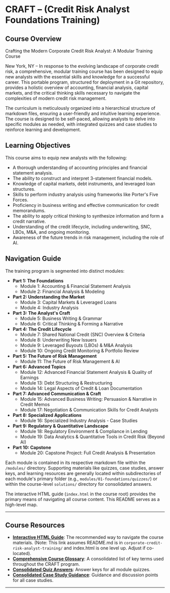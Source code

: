 # CRAFT – (Credit Risk Analyst Foundations Training)

## Course Overview

Crafting the Modern Corporate Credit Risk Analyst: A Modular Training Course

New York, NY – In response to the evolving landscape of corporate credit risk, a comprehensive, modular training course has been designed to equip new analysts with the essential skills and knowledge for a successful career. This portable program, structured for deployment in a Git repository, provides a holistic overview of accounting, financial analysis, capital markets, and the critical thinking skills necessary to navigate the complexities of modern credit risk management.

The curriculum is meticulously organized into a hierarchical structure of markdown files, ensuring a user-friendly and intuitive learning experience. The course is designed to be self-paced, allowing analysts to delve into specific modules as needed, with integrated quizzes and case studies to reinforce learning and development.

## Learning Objectives

This course aims to equip new analysts with the following:
- A thorough understanding of accounting principles and financial statement analysis.
- The ability to construct and interpret 3-statement financial models.
- Knowledge of capital markets, debt instruments, and leveraged loan structures.
- Skills to perform industry analysis using frameworks like Porter's Five Forces.
- Proficiency in business writing and effective communication for credit memorandums.
- The ability to apply critical thinking to synthesize information and form a credit narrative.
- Understanding of the credit lifecycle, including underwriting, SNC, LBOs, M&A, and ongoing monitoring.
- Awareness of the future trends in risk management, including the role of AI.

## Navigation Guide

The training program is segmented into distinct modules:

*   **Part 1: The Foundations**
    *   Module 1: Accounting & Financial Statement Analysis
    *   Module 2: Financial Analysis & Modeling
*   **Part 2: Understanding the Market**
    *   Module 3: Capital Markets & Leveraged Loans
    *   Module 4: Industry Analysis
*   **Part 3: The Analyst's Craft**
    *   Module 5: Business Writing & Grammar
    *   Module 6: Critical Thinking & Forming a Narrative
*   **Part 4: The Credit Lifecycle**
    *   Module 7: Shared National Credit (SNC) Overview & Criteria
    *   Module 8: Underwriting New Issuers
    *   Module 9: Leveraged Buyouts (LBOs) & M&A Analysis
    *   Module 10: Ongoing Credit Monitoring & Portfolio Review
*   **Part 5: The Future of Risk Management**
    *   Module 11: The Future of Risk Management & AI
*   **Part 6: Advanced Topics**
    *   Module 12: Advanced Financial Statement Analysis & Quality of Earnings
    *   Module 13: Debt Structuring & Restructuring
    *   Module 14: Legal Aspects of Credit & Loan Documentation
*   **Part 7: Advanced Communication & Craft**
    *   Module 15: Advanced Business Writing: Persuasion & Narrative in Credit Memos
    *   Module 17: Negotiation & Communication Skills for Credit Analysts
*   **Part 8: Specialized Applications**
    *   Module 16: Specialized Industry Analysis - Case Studies
*   **Part 9: Regulatory & Quantitative Landscape**
    *   Module 18: Regulatory Environment & Compliance in Lending
    *   Module 19: Data Analytics & Quantitative Tools in Credit Risk (Beyond AI)
*   **Part 10: Capstone**
    *   Module 20: Capstone Project: Full Credit Analysis & Presentation

Each module is contained in its respective markdown file within the `/modules/` directory. Supporting materials like quizzes, case studies, answer keys, and learning resources are generally located within subdirectories of each module's primary folder (e.g., `modules/01-foundations/quizzes/`) or within the course-level `solutions/` directory for consolidated answers.

The interactive HTML guide (`index.html` in the course root) provides the primary means of navigating all course content. This README serves as a high-level map.

---

## Course Resources

*   **[Interactive HTML Guide](../index.html)**: The recommended way to navigate the course materials. (Note: This link assumes README.md is in `corporate-credit-risk-analyst-training/` and index.html is one level up. Adjust if co-located).
*   **[Comprehensive Course Glossary](./GLOSSARY.md)**: A consolidated list of key terms used throughout the CRAFT program.
*   **[Consolidated Quiz Answers](./solutions/QUIZ_ANSWERS.md)**: Answer keys for all module quizzes.
*   **[Consolidated Case Study Guidance](./solutions/CASE_STUDY_GUIDANCE.md)**: Guidance and discussion points for all case studies.

---
